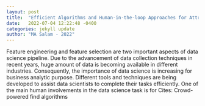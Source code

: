 ```yaml
---
layout: post
title:  "Efficient Algorithms and Human-in-the-loop Approaches for Attribute Design and Selection"
date:   2022-07-04 12:22:48 -0400
categories: jekyll update
author: "MA Salam - 2022"
---
```

Feature engineering and feature selection are two important aspects of data science pipeline. Due to the advancement of data collection techniques in recent years, huge amount of data is becoming available in different industries. Consequently, the importance of data science is increasing for business analytic purpose. Different tools and techniques are being developed to assist data scientists to complete their tasks efficiently. One of the main human involvements in the data science task is for  Cites: Crowd-powered find algorithms